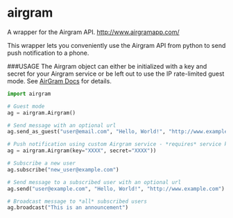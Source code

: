 airgram
=======

A wrapper for the Airgram API.
http://www.airgramapp.com/

This wrapper lets you conveniently use the Airgram API from python to send push notification to a phone.

###USAGE
The Airgram object can either be initialized with a key and secret for your Airgram service or be left out to use the IP rate-limited guest mode. See [AirGram Docs](http://www.airgramapp.com/docs) for details.

```python
import airgram

# Guest mode
ag = airgram.Airgram()

# Send message with an optional url
ag.send_as_guest("user@email.com", "Hello, World!", "http://www.example.com")

# Push notification using custom Airgram service - *requires* service key and secret
ag = airgram.Airgram(key="XXXX", secret="XXXX"))

# Subscribe a new user
ag.subscribe("new_user@example.com")

# Send message to a subscribed user with an optional url
ag.send("user@example.com", "Hello, World!", "http://www.example.com")

# Broadcast message to *all* subscribed users
ag.broadcast("This is an announcement")
```